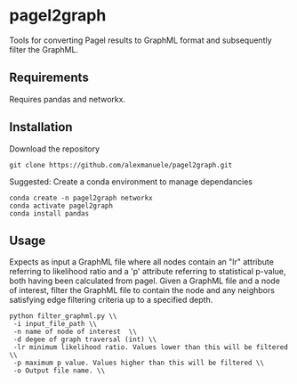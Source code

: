 # pagel2graph
Tools for converting Pagel results to GraphML format and subsequently filter the GraphML.

## Requirements
Requires pandas and networkx.

## Installation
Download the repository
```
git clone https://github.com/alexmanuele/pagel2graph.git
```
Suggested: Create a conda environment to manage dependancies
```
conda create -n pagel2graph networkx
conda activate pagel2graph
conda install pandas
```

## Usage
Expects as input a GraphML file where all nodes contain an "lr" attribute referring to likelihood ratio and a 'p' attribute referring to statistical p-value, both having been calculated from pagel.
Given a GraphML file and a node of interest, filter the GraphML file to contain the node and any neighbors satisfying edge filtering criteria up to a specified depth.

```
python filter_graphml.py \\
 -i input_file_path \\
 -n name of node of interest  \\
 -d degee of graph traversal (int) \\
 -lr minimum likelihood ratio. Values lower than this will be filtered \\
 -p maximum p value. Values higher than this will be filtered \\
 -o Output file name. \\
 ```
